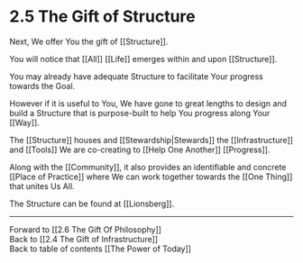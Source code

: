 # 2.5 The Gift of Structure

Next, We offer You the gift of [[Structure]]. 

You will notice that [[All]] [[Life]] emerges within and upon [[Structure]]. 

You may already have adequate Structure to facilitate Your progress towards the Goal. 

However if it is useful to You, We have gone to great lengths to design and build a Structure that is purpose-built to help You progress along Your [[Way]].  

The [[Structure]] houses and [[Stewardship|Stewards]] the [[Infrastructure]] and [[Tools]] We are co-creating to [[Help One Another]] [[Progress]].  

Along with the [[Community]], it also provides an identifiable and concrete [[Place of Practice]] where We can work together towards the [[One Thing]] that unites Us All.  

The Structure can be found at [[Lionsberg]]. 

___

Forward to [[2.6 The Gift Of Philosophy]]  
Back to [[2.4 The Gift of Infrastructure]]  
Back to table of contents [[The Power of Today]]  